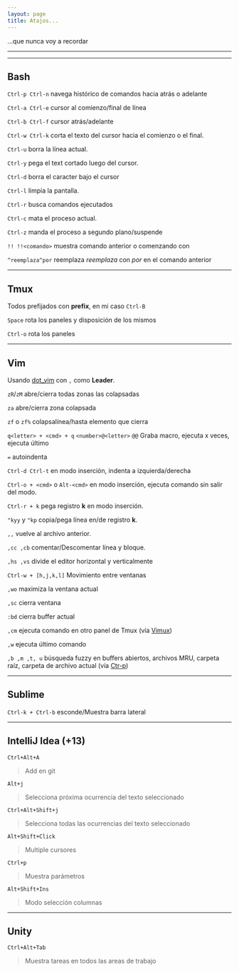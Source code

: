 ```yaml
---
layout: page
title: Atajos...
---
```

...que nunca voy a recordar

---
---
## Bash

`Ctrl-p Ctrl-n` navega histórico de comandos hacia atrás o adelante

`Ctrl-a Ctrl-e` cursor al comienzo/final de línea

`Ctrl-b Ctrl-f` cursor atrás/adelante

`Ctrl-w Ctrl-k` corta el texto del cursor hacia el comienzo o el final.

`Ctrl-u` borra la línea actual.

`Ctrl-y` pega el text cortado luego del cursor.

`Ctrl-d` borra el caracter bajo el cursor

`Ctrl-l` limpia la pantalla.

`Ctrl-r` busca comandos ejecutados

`Ctrl-c` mata el proceso actual.

`Ctrl-z` manda el proceso a segundo plano/suspende

`!! !!<comando>` muestra comando anterior o comenzando con <comando>

`^reemplaza^por` reemplaza _reemplaza_ con _por_ en el comando anterior

---
## Tmux

Todos prefijados con __prefix__, en mi caso `Ctrl-B`


`Space` rota los paneles y disposición de los mismos

`Ctrl-o` rota los paneles

---
## Vim

Usando [dot_vim](https://github.com/mutewinter/dot_vim) con `,` como  __Leader__.

`zR`/`zM` abre/cierra todas zonas las colapsadas

`za` abre/cierra zona colapsada

`zf` o `zf%` colapsalínea/hasta elemento que cierra

`q<letter> + <cmd> + q` `<number>@<letter>` `@@` Graba macro, ejecuta x veces, ejecuta último

`=` autoindenta

`Ctrl-d Ctrl-t` en modo inserción, indenta a izquierda/derecha

`Ctrl-o + <cmd>` o `Alt-<cmd>` en modo inserción, ejecuta comando sin salir del modo.

`Ctrl-r + k` pega registro __k__ en modo inserción.

`"kyy` y `"kp` copia/pega línea en/de registro __k__.

`,,` vuelve al archivo anterior.

`,cc ,cb` comentar/Descomentar línea y bloque.

`,hs ,vs` divide el editor horizontal y verticalmente

`Ctrl-w + [h,j,k,l]` Movimiento entre ventanas

`,wo` maximiza la ventana actual

`,sc` cierra ventana

`:bd` cierra buffer actual

`,cm` ejecuta comando en otro panel de Tmux (vía [Vimux](https://github.com/benmills/vimux))

`,w` ejecuta último comando

`,b ,m ,t, u` búsqueda fuzzy en buffers abiertos, archivos MRU, carpeta raíz,
carpeta de archivo actual (vía [Ctr-p](https://github.com/kien/ctrlp.vim))

---
## Sublime

`Ctrl-k + Ctrl-b` esconde/Muestra barra lateral


---
## IntelliJ Idea (+13)

`Ctrl+Alt+A`
> Add en git

`Alt+j`
> Selecciona próxima ocurrencia del texto seleccionado

`Ctrl+Alt+Shift+j`
> Selecciona todas las ocurrencias del texto seleccionado

`Alt+Shift+Click`
> Multiple cursores

`Ctrl+p`
> Muestra parámetros

`Alt+Shift+Ins`
> Modo selección columnas


---
## Unity

`Ctrl+Alt+Tab`
> Muestra tareas en todos las areas de trabajo
